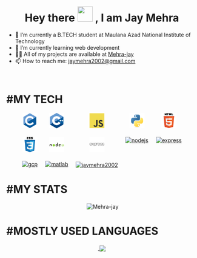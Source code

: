  
<h1 align="center"> Hey there  <img src="https://raw.githubusercontent.com/iampavangandhi/iampavangandhi/master/gifs/Hi.gif" width="40px" height="40px"> ,  I am Jay Mehra</h1>
 
 
- 🔭 I’m currently a B.TECH student at Maulana Azad National Institute of Technology
- 🌱 I’m currently learning web development
- 👨‍💻 All of my projects are available at [Mehra-jay](https://github.com/Mehra-jay)
- 📫 How to reach me: jaymehra2002@gmail.com



<br>
<h1>#MY TECH</h1>

<div>
<p align="center" style="
    display: grid;
    grid-template-columns: auto auto auto auto auto;
    grid-gap:20px;
    justify-content:center;
">
    <!-- C -->
    <a href="https://www.cprogramming.com/" target="_blank" rel="noreferrer"> <img src="https://raw.githubusercontent.com/devicons/devicon/master/icons/c/c-original.svg" alt="c" width="40" height="40"/> </a>
    <!-- C++ -->
    <a href="https://www.w3schools.com/cpp/" target="_blank" rel="noreferrer"> <img src="https://raw.githubusercontent.com/devicons/devicon/master/icons/cplusplus/cplusplus-original.svg" alt="cplusplus" width="40" height="40"/> </a>
    <!-- JavaScript -->
    <a href="https://developer.mozilla.org/en-US/docs/Web/JavaScript" target="_blank" rel="noreferrer"> <img src="https://raw.githubusercontent.com/devicons/devicon/master/icons/javascript/javascript-original.svg" alt="javascript" width="40" height="40"/> </a>
    <!-- Python -->
    <a href="https://www.python.org" target="_blank" rel="noreferrer"> <img src="https://raw.githubusercontent.com/devicons/devicon/master/icons/python/python-original.svg" alt="python" width="40" height="40"/> </a>
    <!-- HTML -->
    <a href="https://www.w3.org/html/" target="_blank" rel="noreferrer"> <img src="https://raw.githubusercontent.com/devicons/devicon/master/icons/html5/html5-original-wordmark.svg" alt="html5" width="40" height="40"/> </a>
    <!-- CSS -->
    <a href="https://www.w3schools.com/css/" target="_blank" rel="noreferrer"> <img src="https://raw.githubusercontent.com/devicons/devicon/master/icons/css3/css3-original-wordmark.svg" alt="css3" width="40" height="40"/> </a>
      <!-- Node JS -->
    <a href="https://nodejs.org" target="_blank" rel="noreferrer"> <img src="https://raw.githubusercontent.com/devicons/devicon/master/icons/nodejs/nodejs-original-wordmark.svg" alt="nodejs" width="40" height="40"/> </a>
    <!-- Express -->
    <a href="https://expressjs.com" target="_blank" rel="noreferrer"> <img src="https://raw.githubusercontent.com/devicons/devicon/master/icons/express/express-original-wordmark.svg" alt="express" width="40" height="40"/> </a>
     <!-- MongoDB -->
    <a href="https://nodejs.org" target="_blank" rel="noreferrer"> <img src="https://cdn.jsdelivr.net/gh/devicons/devicon/icons/mongodb/mongodb-plain-wordmark.svg" alt="nodejs" width="40" height="40"/> </a>
    <!-- MySQL -->
    <a href="https://expressjs.com" target="_blank" rel="noreferrer"> <img src="https://cdn.jsdelivr.net/gh/devicons/devicon/icons/mysql/mysql-plain-wordmark.svg" alt="express" width="40" height="40"/> </a>
     <!-- VS Code -->
    <a href="https://cloud.google.com" target="_blank" rel="noreferrer"> <img src="https://cdn.jsdelivr.net/gh/devicons/devicon/icons/vscode/vscode-original-wordmark.svg" alt="gcp" width="40" height="40"/> </a>
     <a href="https://www.mathworks.com/" target="_blank" rel="noreferrer"> <img src="https://upload.wikimedia.org/wikipedia/commons/2/21/Matlab_Logo.png" alt="matlab" width="40" height="40"/> </a>
     <a href="https://auth.geeksforgeeks.org/user/jaymehra2002" target="blank"><img align="center" src="https://raw.githubusercontent.com/rahuldkjain/github-profile-readme-generator/master/src/images/icons/Social/geeks-for-geeks.svg" alt="jaymehra2002" height="40" width="40" /></a>



<h1>#MY STATS</h1>
<p align="center">&nbsp;<img align="center" src="https://github-readme-stats.vercel.app/api?username=Mehra-jay&show_icons=true&theme=dracula&cache_seconds=1800&locale=en" alt="Mehra-jay" /></p>

<h1>#MOSTLY USED LANGUAGES</h1>
<a href="https://github.com/Mehra-jay"><p align="center">&nbsp;<img align="center" src="https://github-readme-stats.vercel.app/api/top-langs/?username=Mehra-jay&layout=compact&hide_border=true&hide=Jupyter%20Notebook,Tex&langs_count=8&theme=radical" /></p>
</a>
</p>
</div>
